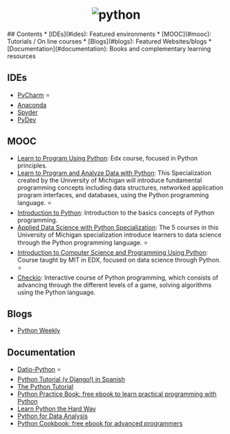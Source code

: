 <h1 align="center">
	<img src="https://www.python.org/static/img/python-logo@2x.png" alt="python">
	<br>
</h1>
## Contents
* [IDEs](#ides): Featured environments
* [MOOC](#mooc): Tutorials / On line courses
* [Blogs](#blogs): Featured Websites/blogs 
* [Documentation](#documentation): Books and complementary learning resources

## IDEs
- [PyCharm](https://www.jetbrains.com/pycharm/) :star:
- [Anaconda](http://damnwidget.github.io/anaconda/)
- [Spyder](https://github.com/spyder-ide/spyder)
- [PyDev](http://www.pydev.org/)

## MOOC
- [Learn to Program Using Python](https://www.edx.org/course/learn-program-using-python-utarlingtonx-cse1309x): Edx course, focused in Python principles.
- [Learn to Program and Analyze Data with Python](https://www.coursera.org/specializations/python): This Specialization created by the University of Michigan will introduce fundamental programming concepts including data structures, networked application program interfaces, and databases, using the Python programming language. :star:
- [Introduction to Python](https://www.codecademy.com/learn/python): Introduction to the basics concepts of Python programming.
- [Applied Data Science with Python Specialization](https://www.coursera.org/specializations/data-science-python): The 5 courses in this University of Michigan specialization introduce learners to data science through the Python programming language.  :star:
- [Introduction to Computer Science and Programming Using Python](https://www.edx.org/course/introduction-computer-science-mitx-6-00-1x-9): Course taught by MIT in EDX, focused on data science through Python. :star:
- [Checkio](https://py.checkio.org/): Interactive course of Python programming, which consists of advancing through the different levels of a game, solving algorithms using the Python language.

## Blogs
- [Python Weekly](http://www.pythonweekly.com)

## Documentation 
- [Datio-Python](https://github.com/DatioBD/academy/tree/master/courses/python) :star:
- [Python Tutorial (y Django!) in Spanish](http://tutorial.python.org.ar/)
- [The Python Tutorial](https://docs.python.org/3/tutorial/index.html)
- [Python Practice Book: free ebook to learn practical programming with Python](http://anandology.com/python-practice-book/index.html)
- [Learn Python the Hard Way](https://learnpythonthehardway.org/book/)
- [Python for Data Analysis](http://shop.oreilly.com/product/0636920023784.do)
- [Python Cookbook: free ebook for advanced programmers](http://chimera.labs.oreilly.com/books/1230000000393/index.html)
